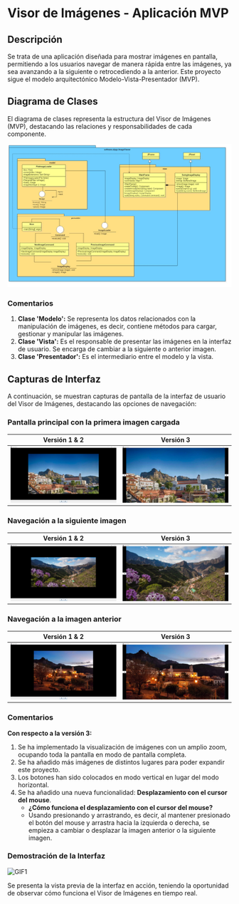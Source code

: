 # Visor de Imágenes - Aplicación MVP

## Descripción

Se trata de una aplicación diseñada para mostrar imágenes en pantalla, permitiendo a los usuarios navegar de manera rápida entre las imágenes, ya sea avanzando a la siguiente o retrocediendo a la anterior. Este proyecto sigue el modelo arquitectónico Modelo-Vista-Presentador (MVP).

## Diagrama de Clases

El diagrama de clases representa la estructura del Visor de Imágenes (MVP), destacando las relaciones y responsabilidades de cada componente.

![ImageViewer-UML-Diagram](https://github.com/JericoLuzardoMiranda/IS2-ImageViewer/blob/0c890a72387b2a1093b65f11e06b624f8c57a30b/ImageViewer-UML-Diagram.jpg)

### Comentarios

1. **Clase 'Modelo':** Se representa los datos relacionados con la manipulación de imágenes, es decir, contiene métodos para cargar, gestionar y manipular las imágenes.
2. **Clase 'Vista':** Es el responsable de presentar las imágenes en la interfaz de usuario. Se encarga de cambiar a la siguiente o anterior imagen.
3. **Clase 'Presentador':** Es el intermediario entre el modelo y la vista.

## Capturas de Interfaz

A continuación, se muestran capturas de pantalla de la interfaz de usuario del Visor de Imágenes, destacando las opciones de navegación:

### Pantalla principal con la primera imagen cargada

| **Versión 1 & 2** | **Versión 3** |
|:------------------:|:-------------:|
|![mainImage](https://github.com/JericoLuzardoMiranda/IS2-ImageViewer/blob/dbec02192b6b92da403de09672621a5651a57390/screenshot/mainImage.png) | ![mainImageVersion3](https://github.com/JericoLuzardoMiranda/IS2-ImageViewer/blob/0c890a72387b2a1093b65f11e06b624f8c57a30b/screenshot/mainImageVersion3.png) |

### Navegación a la siguiente imagen

| **Versión 1 & 2** | **Versión 3** |
|:------------------:|:-------------:|
| ![nextImage](https://github.com/JericoLuzardoMiranda/IS2-ImageViewer/blob/dbec02192b6b92da403de09672621a5651a57390/screenshot/nextImage.png) | ![nextImageVersion3](https://github.com/JericoLuzardoMiranda/IS2-ImageViewer/blob/0c890a72387b2a1093b65f11e06b624f8c57a30b/screenshot/nextImageVersion3.png) |

### Navegación a la imagen anterior

| **Versión 1 & 2** | **Versión 3** |
|:------------------:|:-------------:|
| ![previousImage](https://github.com/JericoLuzardoMiranda/IS2-ImageViewer/blob/dbec02192b6b92da403de09672621a5651a57390/screenshot/previousImage.png) | ![previousImageVersion3](https://github.com/JericoLuzardoMiranda/IS2-ImageViewer/blob/0c890a72387b2a1093b65f11e06b624f8c57a30b/screenshot/previousImageVersion3.png) |

### Comentarios

**Con respecto a la versión 3:**
1. Se ha implementado la visualización de imágenes con un amplio zoom, ocupando toda la pantalla en modo de pantalla completa.
2. Se ha añadido más imágenes de distintos lugares para poder expandir este proyecto.
3. Los botones han sido colocados en modo vertical en lugar del modo horizontal.
4. Se ha añadido una nueva funcionalidad: **Desplazamiento con el cursor del mouse**.
   - **¿Cómo funciona el desplazamiento con el cursor del mouse?**
   - Usando presionando y arrastrando, es decir, al mantener presionado el botón del mouse y arrastra hacia la izquierda o derecha, se empieza a cambiar o desplazar la imagen anterior o la siguiente imagen.

### Demostración de la Interfaz

![GIF1](https://github.com/JericoLuzardoMiranda/IS2-ImageViewer/blob/0c890a72387b2a1093b65f11e06b624f8c57a30b/screenshot/GIF1.gif)

Se presenta la vista previa de la interfaz en acción, teniendo la oportunidad de observar cómo funciona el Visor de Imágenes en tiempo real.
